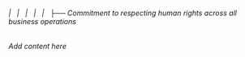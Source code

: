 ###### |   |   |   |   |   ├── Commitment to respecting human rights across all business operations

*Add content here*